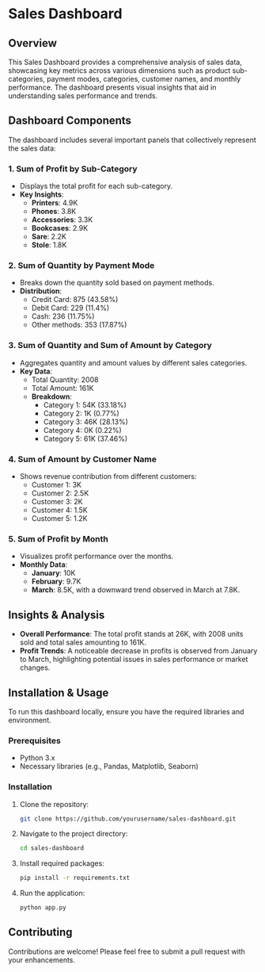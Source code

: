 # Sales Dashboard 

## Overview

This Sales Dashboard provides a comprehensive analysis of sales data, showcasing key metrics across various dimensions such as product sub-categories, payment modes, categories, customer names, and monthly performance. The dashboard presents visual insights that aid in understanding sales performance and trends.

## Dashboard Components

The dashboard includes several important panels that collectively represent the sales data:

### 1. **Sum of Profit by Sub-Category**
- Displays the total profit for each sub-category.
- **Key Insights**:
  - **Printers**: 4.9K
  - **Phones**: 3.8K
  - **Accessories**: 3.3K
  - **Bookcases**: 2.9K
  - **Sare**: 2.2K
  - **Stole**: 1.8K

### 2. **Sum of Quantity by Payment Mode**
- Breaks down the quantity sold based on payment methods.
- **Distribution**:
  - Credit Card: 875 (43.58%)
  - Debit Card: 229 (11.4%)
  - Cash: 236 (11.75%)
  - Other methods: 353 (17.87%)
  
### 3. **Sum of Quantity and Sum of Amount by Category**
- Aggregates quantity and amount values by different sales categories.
- **Key Data**:
  - Total Quantity: 2008
  - Total Amount: 161K
  - **Breakdown**:
    - Category 1: 54K (33.18%)
    - Category 2: 1K (0.77%)
    - Category 3: 46K (28.13%)
    - Category 4: 0K (0.22%)
    - Category 5: 61K (37.46%)

### 4. **Sum of Amount by Customer Name**
- Shows revenue contribution from different customers:
  - Customer 1: 3K
  - Customer 2: 2.5K
  - Customer 3: 2K
  - Customer 4: 1.5K
  - Customer 5: 1.2K
  
### 5. **Sum of Profit by Month**
- Visualizes profit performance over the months.
- **Monthly Data**:
  - **January**: 10K
  - **February**: 9.7K
  - **March**: 8.5K, with a downward trend observed in March at 7.8K.

## Insights & Analysis

- **Overall Performance**: The total profit stands at 26K, with 2008 units sold and total sales amounting to 161K.
- **Profit Trends**: A noticeable decrease in profits is observed from January to March, highlighting potential issues in sales performance or market changes.

## Installation & Usage

To run this dashboard locally, ensure you have the required libraries and environment.

### Prerequisites
- Python 3.x
- Necessary libraries (e.g., Pandas, Matplotlib, Seaborn) 

### Installation
1. Clone the repository:
   ```bash
   git clone https://github.com/yourusername/sales-dashboard.git
   ```
2. Navigate to the project directory:
   ```bash
   cd sales-dashboard
   ```

3. Install required packages:
   ```bash
   pip install -r requirements.txt
   ```

4. Run the application:
   ```bash
   python app.py
   ```

## Contributing

Contributions are welcome! Please feel free to submit a pull request with your enhancements.

